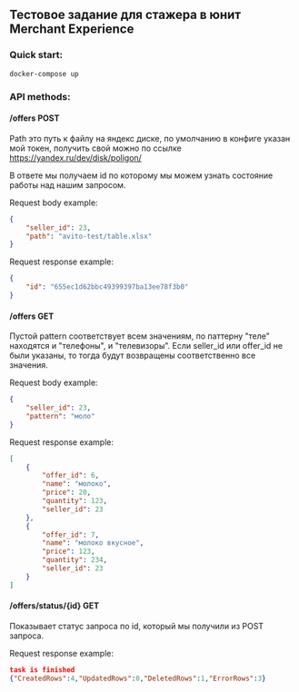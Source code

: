 ## Тестовое задание для стажера в юнит Merchant Experience
### Quick start:
    docker-compose up   
### API methods:  
#### /offers POST
Path это путь к файлу на яндекс диске, по умолчанию в конфиге указан 
мой токен, получить свой можно по 
ссылке https://yandex.ru/dev/disk/poligon/

В ответе мы получаем id по которому мы можем узнать состояние работы над нашим запросом.

Request body example:
```json
{
    "seller_id": 23,
    "path": "avito-test/table.xlsx"
}
```
Request response example:
```json
{
    "id": "655ec1d62bbc49399397ba13ee78f3b0"
}
```

#### /offers GET
Пустой pattern соответствует всем значениям, по паттерну "теле" находятся и "телефоны", и "телевизоры".
Если seller_id или offer_id не были указаны, то тогда будут возвращены соответственно все значения.


Request body example:
```json
{
    "seller_id": 23,
    "pattern": "моло"
}
```
Request response example:
```json
[
    {
        "offer_id": 6,
        "name": "молоко",
        "price": 20,
        "quantity": 123,
        "seller_id": 23
    },
    {
        "offer_id": 7,
        "name": "молоко вкусное",
        "price": 123,
        "quantity": 234,
        "seller_id": 23
    }
]
```

#### /offers/status/{id} GET
Показывает статус запроса по id, который мы получили из POST запроса.

Request response example:
```json
task is finished
{"CreatedRows":4,"UpdatedRows":0,"DeletedRows":1,"ErrorRows":3}
```
